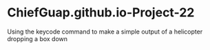 # ChiefGuap.github.io-Project-22
Using the keycode command to make a simple output of a helicopter dropping a box down
